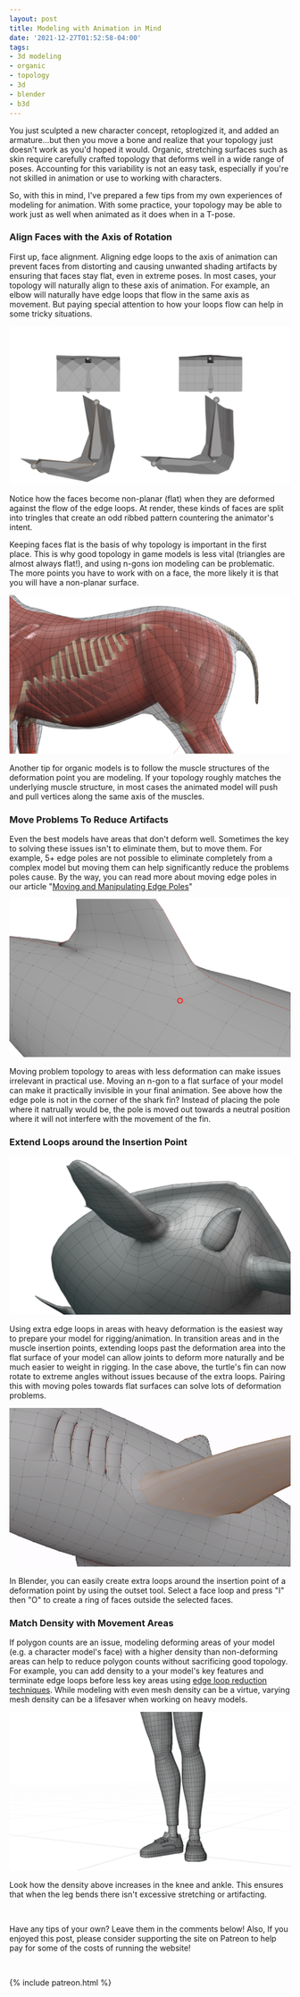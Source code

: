 ```yaml
---
layout: post
title: Modeling with Animation in Mind
date: '2021-12-27T01:52:58-04:00'
tags:
- 3d modeling
- organic
- topology
- 3d
- blender
- b3d
---
```


You just sculpted a new character concept, retoplogized it, and added an armature...but then you move a bone and realize that your topology just doesn't work as you'd hoped it would. Organic, stretching surfaces such as skin require carefully crafted topology that deforms well in a wide range of poses. Accounting for this variability is not an easy task, especially if you're not skilled in animation or use to working with characters.

So, with this in mind, I've prepared a few tips from my own experiences of modeling for animation. With some practice, your topology may be able to work just as well when animated as it does when in a T-pose.

### Align Faces with the Axis of Rotation

First up, face alignment. Aligning edge loops to the axis of animation can prevent faces from distorting and causing unwanted shading artifacts by ensuring that faces stay flat, even in extreme poses.  In most cases, your topology will naturally align to these axis of animation. For example, an elbow will naturally have edge loops that flow in the same axis as movement. But paying special attention to how your loops flow can help in some tricky situations.

![deform_example](assets/img/deform_example.gif)

Notice how the faces become non-planar (flat) when they are deformed against the flow of the edge loops. At render, these kinds of faces are split into tringles that create an odd ribbed pattern countering the animator's intent.

Keeping faces flat is the basis of why topology is important in the first place. This is why good  topology in game models is less vital (triangles are almost always flat!), and using n-gons ion modeling can be problematic. The more points you have to work with on a face, the more likely it is that you will have a non-planar surface.

![horse](assets/img/horse.png)

Another tip for organic models is to follow the muscle structures of the deformation point you are modeling. If your topology roughly matches the underlying muscle structure, in most cases the animated model will push and pull vertices along the same axis of the muscles.

### Move Problems To Reduce Artifacts

Even the best models have areas that don't deform well. Sometimes the key to solving these issues isn't to eliminate them, but to move them. For example, 5+ edge poles are not possible to eliminate completely from a complex model but moving them can help significantly reduce the problems poles cause. By the way, you can read more about moving edge poles in our article "[Moving and Manipulating Edge Poles](https://topologyguides.com/manipulating-edge-poles)"

![pole_example](assets/img/pole_example.png)

Moving problem topology to areas with less deformation can make issues irrelevant in practical use. Moving an n-gon to a flat surface of your model can make it practically invisible in your final animation. See above how the edge pole is not in the corner of the shark fin? Instead of placing the pole where it natrually would be, the pole is moved out towards a neutral position where it will not interfere with the movement of the fin.

### Extend Loops around the Insertion Point

![loop_example](assets/img/loop_example.png)

Using extra edge loops in areas with heavy deformation is the easiest way to prepare your model for rigging/animation. In transition areas and in the muscle insertion points, extending loops past the deformation area into the flat surface of your model can allow joints to deform more naturally and be much easier to weight in rigging. In the case above, the turtle's fin can now rotate to extreme angles without issues because of the extra loops. Pairing this with moving poles towards flat surfaces can solve lots of deformation problems.

![outset_example](assets/img/outset_example.gif)

In Blender, you can easily create extra loops around the insertion point of a deformation point by using the outset tool. Select a face loop and press "I" then "O" to create a ring of faces outside the selected faces.

### Match Density with Movement Areas

If polygon counts are an issue, modeling deforming areas of your model (e.g. a character model's face) with a higher density than non-deforming areas can help to reduce polygon counts without sacrificing good topology. For example, you can add density to a your model's key features and terminate edge loops before less key areas using [edge loop reduction techniques](https://topologyguides.com/loop-reduction). While modeling with even mesh density can be a virtue, varying mesh density can be a lifesaver when working on heavy models.

![scale_example](assets/img/scale_example.png)

Look how the density above increases in the knee and ankle. This ensures that when the leg bends there isn't excessive stretching or artifacting.

<br>

Have any tips of your own? Leave them in the comments below! Also, If you enjoyed this post, please consider supporting the site on Patreon to help pay for some of the costs of running the website!

<br>

{% include patreon.html %}
